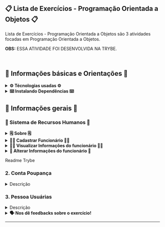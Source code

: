 ## 📋 Lista de Exercícios - Programação Orientada a Objetos 📋

Lista de Exercícios - Programação Orientada a Objetos são 3 atividades focadas em Programação Orientada a Objetos. 

<strong>OBS:</strong> ESSA ATIVIDADE FOI DESENVOLVIDA NA TRYBE.

<br>

## 📑 Informações básicas e Orientações 📑

<details>
  <summary><strong>⚙️ Técnologias usadas ⚙️</strong></summary><br>

* Java;
* Maven;
</details>

<details>
  <summary><strong>⌨️ Instalando Dependências ⌨️</strong></summary><br>

Execute: `maven install`
</details>
<!--
<details>
  <summary><strong>🛠 Executando Testes 🛠</strong></summary><br>
  
  Para executar todos os testes basta rodar o comando: `mvn test`
  
  Para executar apenas uma classe de testes: `mvn test -Dtest="TestClassName"`
</details>
-->

## 👥 Informações gerais 👥

### 💼 Sistema de Recursos Humanos 💼️

<details>
    <summary><strong>🗒️ Sobre 🗒️</strong></summary>

A classe `PessoaFuncionaria` é focada em cadastrar funcionários, ver e alterar as informações cadastradas. São elas: nome completo, cpf, endereço e salário.

</details>

<details>
  <summary><strong>💁‍♀️ Cadastrar Funcionário 💁‍♀️</strong></summary><br>

Para cadastrar um funcionário, deve chamar a classe `PessoaFuncionaria` mandando os seguintes parâmetros:
1. `nomeCompleto` é o nome completo do funcionário e é do tipo `String`;
2. `cpf` é o cpf do funcionário e é do tipo `String`;
3. `endereco` é o endereço do funcionário e é do tipo `String`;
4. `salario` é o salário do funcionário e é do tipo `double`.

</details>
<details>
<summary><strong>💁‍♂️ Visualizar Informações do funcionário 💁‍♂️</strong></summary>

Para visualizar as informações do funcionário que você criou, pegue o funcionário que você acabou de criar e acesse o `getter`.
1. `getNomeCompleto()` retornará `Nome completo`;
2. `getCpf()` retornará `CPF`;
3. `getEndereco()` retornará `Endereço`;
4. `getSalario()` retornará `Salário`;

</details>
<details>
<summary><strong>💁 Alterar Informações do funcionário 💁</strong></summary>

Para alterar as informações do funcionário que você criou, pegue o funcionário que você acabou de criar e acesse o `setter`.
1. `setNomeCompleto()` altera o `Nome completo` e precisa enviar um parâmetro tipo `String`;
2. `setEndereco()` altera o `Endereço` e precisa enviar um parâmetro tipo `String`;
3. `setSalario()` altera o `Salário` e precisa enviar um parâmetro tipo `double`;

<strong>OBS:</strong> O `CPF` NÃO PODE SER ALTERADO.
</details>

Readme Trybe

### 2. Conta Poupança

<details>
  <summary>Descrição</summary><br />

Suponha que você está trabalhando em uma equipe responsável pela construção de um sistema bancário e deve desenvolver a classe que representa a conta poupança. Como missão dada é missão cumprida, implemente a classe `ContaPoupanca` do pacote `com.trybe.acc.contapoupanca`, que deve contemplar os seguintes aspectos:

- Atributos:
    - `saldo`: atributo do tipo `double` para armazenar o valor em dinheiro que a conta possui;
    - `titularConta`: atributo do tipo `String` para armazenar o nome da pessoa portadora da conta.

- Métodos:
    - `depositar`: esse método é responsável por receber um valor do tipo `double` e somá-lo ao saldo da conta;
    - `sacar`: esse método é responsável por receber um valor do tipo `double` e subtraí-lo do saldo da conta;
    - `mostrarSaldo`: esse método deve retornar um valor do tipo `double` representando o saldo da conta.
    - `mostrarTitularConta`: esse método deve retornar o nome da pessoa titular da conta.

Essa conta poupança tem duas restrições a serem levadas em conta no seu projeto:

- ela só pode ser aberta se um depósito for feito no momento da sua abertura;
- ela deve ter o nome da pessoa titular da conta.

Requisitos:  
1 - Criar uma classe ContaPoupanca  
2 - Implementar o método 'depositar'  
3 - Implementar o método 'sacar'  
4 - Implementar o método 'mostrarSaldo'  
5 - Implementar o método 'mostrarTitularConta'

**Dica: use o construtor para adicionar o valor do depósito inicial ao saldo na abertura da conta e o nome da pessoa titular da conta.**

Por exemplo,

Considerando que uma pessoa abra a conta poupança com o valor inicial de R$ 50, cada método deve se comportar da seguinte maneira:

- `depositar`: supondo que o saldo da conta seja R$ 50 e na chamada do método `depositar` seja passado o valor de R$ 100 como argumento, o método deve somar o valor 100 ao saldo, fazendo o valor do saldo ser atualizado para 150;
- `sacar`: supondo que o saldo da conta seja R$ 50 e na chamada do método `sacar` seja passado o valor de R$ 30 como argumento, o método deve subtrair o valor 30 do saldo, fazendo o valor do saldo ser atualizado para 20;
- `mostrarSaldo`: supondo que o saldo da conta seja R$ 50, então o retorno desse método deve ser 50.
- `mostrarTitularConta`: supondo que o nome da pessoa dona da conta seja Carla Pereira, esse método deve retornar um valor do tipo `String` contendo `Carla Pereira`.
</details>

### 3. Pessoa Usuárias

<details>
  <summary>Descrição</summary><br />
  Na ACME Companhia Limitada os nomes das contas de pessoas usuárias são gerados com o nome e o sobrenome da pessoa separados por um ponto. Crie um sistema que gere o nome de uma pessoa usuária seguindo os seguintes critérios:

1. uma classe `Pessoa` que possui dois atributos **protegidos**, _nome_ e _sobrenome_.
2. uma classe `PessoaUsuaria` que deve ter um construtor passando _nome_ e _sobrenome_.
3. na classe `PessoaUsuaria` deve-se adicionar uma função `getPessoaUsuaria()`, que não recebe nenhum parâmetro, e retorna o nome.sobrenome.

    Requisitos:  
    1 - Valida se usuário executa regra  
    2 - Valida se usuário é sub-classe de pessoa  
    3 - Valida se usuário executa regra com nome nulo  
    4 - Valida se usuário executa regra com sobrenome nulo  
    5 - Valida se usuário executa regra com nome vazio  
    6 - Valida se usuário executa regra com sobrenome vazio  
    7 - Valida se método implementa na sub-classe  
    8 - Valida se método implementado tem nome correto  
    9 - Valida se atributos estão declarados  
    10 - Valida se atributos declarados tem nomes corretos  

Por exemplo,

Iniciei a classe `new PessoaUsuaria("bruce", "wayne")`, então a saída da função `getPessoaUsuaria()` deve ser `bruce.wayne`.

Iniciei a classe `new PessoaUsuaria(null, "wayne")`, então a saída da função `getPessoaUsuaria()` deve ser `Pessoa usuária inválida`. O mesmo deve ocorrer se o sobrenome for nulo.

Iniciei a classe `new PessoaUsuaria("", "wayne")`, então a saída da função `getPessoaUsuaria()` deve ser `Pessoa usuária inválida`. O mesmo deve ocorrer se o sobrenome for vazio.


</details>

<details>
<summary><strong> 🗣 Nos dê feedbacks sobre o exercício!</strong></summary>

Ao finalizar e submeter o exercício, não se esqueça de avaliar sua experiência preenchendo o [formulário](https://be-trybe.typeform.com/to/ZTeR4IbH#cohort_hidden=CH1&template=betrybe/java-0x-exercicio-lista-poo).
**Leva menos de 3 minutos!**

</details>

---